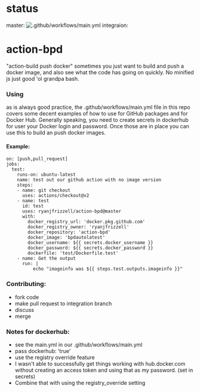 # status
master: ![.github/workflows/main.yml](https://github.com/ryanjfrizzell/action-bpd/workflows/.github/workflows/main.yml/badge.svg)
integraion: 

# action-bpd
"action-build push docker"
sometimes you just want to build and push a docker image, and also see what the code has going on quickly. No minified js just good 'ol grandpa bash.

### Using
as is always good practice, the .github/workflows/main.yml file in this repo covers some decent examples of how to use for GitHub packages and for 
Docker Hub. Generally speaking, you need to create secrets in dockerhub for user your Docker login and password. Once those are in place you can use this 
to build an push docker images. 

#### Example: 

```
on: [push,pull_request]
jobs:
  test:
    runs-on: ubuntu-latest
    name: test out our github action with no image version
    steps:
    - name: git checkout
      uses: actions/checkout@v2
    - name: test 
      id: test
      uses: ryanjfrizzell/action-bpd@master
      with:
        docker_registry_url: 'docker.pkg.github.com'
        docker_registry_owner: 'ryanjfrizzell'
        docker_repository: 'action-bpd'
        docker_image: 'bpdautolatest'
        docker_username: ${{ secrets.docker_username }}
        docker_password: ${{ secrets.docker_password }}
        dockerfile: 'test/Dockerfile.test'
    - name: Get the output
      run: |
          echo "imageinfo was ${{ steps.test.outputs.imageinfo }}"
```

### Contributing: 
* fork code
* make pull request to integration branch
* discuss
* merge

### Notes for dockerhub: 
* see the main.yml in our .github/workflows/main.yml
* pass dockerhub: 'true'
* use the registry override feature
* I wasn't able to successfully get things working with hub.docker.com without creating an access token and using that as my password. (set in secrets)
* Combine that with using the registry_override setting

